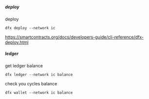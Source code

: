 ##### deploy

deploy

`dfx deploy --network ic`

https://smartcontracts.org/docs/developers-guide/cli-reference/dfx-deploy.html

##### ledger

get ledger balance

`dfx ledger --network ic balance`

check you cycles balance

`dfx wallet --network ic balance`
